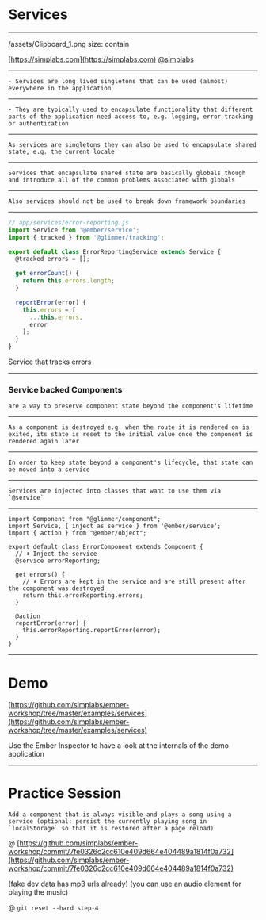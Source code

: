 # Services

---

/assets/Clipboard_1.png
size: contain

[https://simplabs.com](https://simplabs.com)
[@simplabs](https://twitter.com/simplabs)

---

	- Services are long lived singletons that can be used (almost) everywhere in the application

---

	- They are typically used to encapsulate functionality that different parts of the application need access to, e.g. logging, error tracking or authentication

---

	As services are singletons they can also be used to encapsulate shared state, e.g. the current locale

---

	Services that encapsulate shared state are basically globals though and introduce all of the common problems associated with globals

---

	Also services should not be used to break down framework boundaries

---

```js
// app/services/error-reporting.js
import Service from '@ember/service';
import { tracked } from '@glimmer/tracking';

export default class ErrorReportingService extends Service {
  @tracked errors = [];

  get errorCount() {
    return this.errors.length;
  }

  reportError(error) {
    this.errors = [
      ...this.errors,
      error
    ];
  }
}
```

Service that tracks errors

---

### Service backed Components
	are a way to preserve component state beyond the component's lifetime

---

	As a component is destroyed e.g. when the route it is rendered on is exited, its state is reset to the initial value once the component is rendered again later

---

	In order to keep state beyond a component's lifecycle, that state can be moved into a service

---

	Services are injected into classes that want to use them via `@service`

---

```
import Component from "@glimmer/component";
import Service, { inject as service } from '@ember/service';
import { action } from "@ember/object";

export default class ErrorComponent extends Component {
  // ⬇️ Inject the service
  @service errorReporting;

  get errors() {
    // ⬇️ Errors are kept in the service and are still present after the component was destroyed
    return this.errorReporting.errors;
  }

  @action
  reportError(error) {
    this.errorReporting.reportError(error);
  }
}
```

---

# Demo
[https://github.com/simplabs/ember-workshop/tree/master/examples/services](https://github.com/simplabs/ember-workshop/tree/master/examples/services)

Use the Ember Inspector to have a look at the internals of the demo application

---

# Practice Session
	Add a component that is always visible and plays a song using a service (optional: persist the currently playing song in `localStorage` so that it is restored after a page reload)

@ [https://github.com/simplabs/ember-workshop/commit/7fe0326c2cc610e409d664e404489a1814f0a732](https://github.com/simplabs/ember-workshop/commit/7fe0326c2cc610e409d664e404489a1814f0a732)

(fake dev data has mp3 urls already)
(you can use an audio element for playing the music)

@ `git reset --hard step-4`